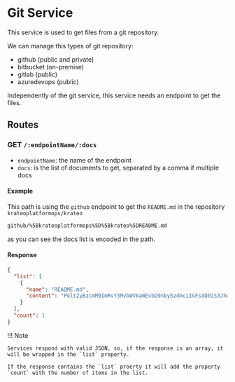 # Git Service

This service is used to get files from a git repository.

We can manage this types of git repository:

- github (public and private)
- bitbucket (on-premise)
- gitlab (public)
- azuredevops (public)

Independently of the git service, this service needs an endpoint to get the files.

## Routes

### GET `/:endpointName/:docs`

- `endpointName`: the name of the endpoint
- `docs`: is the list of documents to get, separated by a comma if multiple docs

#### Example

This path is using the `github` endpoint to get the `README.md` in the repository `krateoplatformops/krateo`

```bash
github/%5Bkrateoplatformops%5D%5Bkrateo%5DREADME.md
```

as you can see the docs list is encoded in the path.

#### Response

```json
{
  "list": [
    {
      "name": "README.md",
      "content": "PGltZyBzcmM9ImRvY3MvbWVkaWEvbG9nby5zdmciIGFsdD0iS3JhdGVvIFBs\nYXRmb3Jtb3BzIiB3aWR0aD0iNDAwIj4KCioqS3JhdGVvIFBsYXRmb3Jtb3Bz\nKiogaXMgYW4gb3BlbiBzb3VyY2UgdG9vbCwgYmFzZWQgb24gQ05DRiBwcm9q\nZWN0cyBzdWNoIGFzIEt1YmVybmV0ZXMgYW5kIENyb3NzcGxhbmUsIHRoYXQg\nZ2l2ZXMgdXNlcnMgdGhlIGNhcGFiaWxpdHkgdG8gY3JlYXRlIGFueSBkZXNp\ncmVkIHJlc291cmNlIG9uIGJhc2ljYWxseSBhbnkgaW5mcmFzdHJ1Y3R1cmUg\ndGhleSdkIGxpa2UuIEJlIGl0IGEgSzhzIGNsdXN0ZXIsIG1pY3Jvc2Vydmlj\nZSwgYXBwbGljYXRpb24sIHBpcGVsaW5lLCBkYXRhYmFzZSBvciBhbnl0aGlu\nZyBlbHNlLCBLcmF0ZW8gaGFzIGdvdCB5b3VyIGJhY2suIFRoZSBvbmx5IHJl\ncXVpcmVtZW50IGlzIGZvciB0aGUgcmVzb3VyY2UgdG8gYmUgZGVzY3JpcHRp\nYmxlIHZpYSBhIFlBTUwgZmlsZSByZXByZXNlbnRpbmcgdGhlIHJlc291cmNl\nJ3MgX2Rlc2lyZWQgc3RhdGVfIChyaW5ncyBhIGJlbGw/IPCfmIkpLgoKS3Jh\ndGVvIGFsbG93cyBmb3I6CgotICoqQ3JlYXRpbmcgYW55IGtpbmQgb2YgcmVz\nb3VyY2VzIHdpdGhpbiBhbmQgb3V0c2lkZSB0aGUgS3ViZXJuZXRlcyBjbHVz\ndGVyIGl0IHJ1bnMgb24qKjogd2hpbHN0IEtyYXRlbyBydW5zIGFzIGEgRGVw\nbG95bWVudCBpbiBhIEt1YmVybmV0ZXMgY2x1c3RlciwgaXQgY2FuIGFsc28g\nY3JlYXRlIHJlc291cmNlcyBfb3V0c2lkZV8gdGhlIGNsdXN0ZXIuIFlvdSBj\nYW4gdXNlIEtyYXRlbyB0byBjcmVhdGUgYW55dGhpbmcgZnJvbSBuZXcgS3Vi\nZXJuZXRlcyBjbHVzdGVycywgTG9nc3Rhc2ggcGlwZWxpbmVzLCBEb2NrZXIg\ncmVnaXN0cmllcywgQVBJIGdhdGV3YXlzLCBhbmQgbWFueSBvdGhlcnMuCi0g\nKipGb2N1c2luZyBvbiB0aGUgbWFuYWdlbWVudCBvZiBzZXJ2aWNlcyoqOiB0\naGFua3MgdG8gW0Nyb3NzcGxhbmVdKGh0dHBzOi8vY3Jvc3NwbGFuZS5pbykg\nYW5kIHRvIFtCYWNrc3RhZ2VdKGh0dHBzOi8vYmFja3N0YWdlLmlvLyksIEty\nYXRlbyBmcmVlcyB0aGUgdXNlciBmcm9tIG1vc3Qgb2YgdGhlIGJ1cmRlbiBv\nZiBjbHVzdGVyIG1hbmFnZW1lbnQsIGdpdmluZyB0aGVtIHRoZSBhYmlsaXR5\nIHRvIGVudGlyZWx5IGZvY3VzIG9uIHRoZSBzZXJ2aWNlcyB0aGF0IG11c3Qg\nYmUgcnVuLiBXaGlsZSB0aGUgaW5mcmFzdHJ1Y3R1cmUgaXMgbWFuYWdlZCBi\neSBDcm9zc3BsYW5lLCB0aGUgcmVzb3VyY2VzIHRvIGJlIGRlcGxveWVkIGNh\nbiBiZSBlYXNpbHkgZm91bmQgYW5kIGNvbmZpZ3VyZWQgaW4gQmFja3N0YWdl\nJ3MgVUksIHdoaWNoIGFjdHMgYXMgYSBjYXRhbG9nIG9mIHJlYWR5LXRvLXVz\nZSBzZXJ2aWNlcy4gVGhpcyByZXN1bHRzIGEgcGhlbm9tZW5hbCB1c2VyIGV4\ncGVyaWVuY2UgdGhhdCBkcmFzdGljYWxseSByZWR1Y2VzIHdhc3RlcyBvZiB0\naW1lLgotICoqU2luZ2xlLWhhbmRlZGx5IG1vbml0b3JpbmcgYW5kIGNvbnRy\nb2xsaW5nIHJlc291cmNlcyoqOiBLcmF0ZW8gYWxzbyBhY3RzIGFzIGEgY2Vu\ndHJhbGl6ZWQgY29udHJvbHBsYW5lLCBsZXR0aW5nIHVzZXJzIG1vbml0b3Ig\nYW55dGhpbmcgcmFuZ2luZyBmcm9tIENJL0NEIHBpcGVsaW5lcyB0byBwb2Qg\nc3RhdHVzZXMgYW5kIG9wZW4gdGlja2V0cyBvbiB5b3VyIEpJUkEuIEFsbCB0\naGUgaW5mb3JtYXRpb24geW91IG5lZWQgaXMgcHJlc2VudCBvbiBhIHNpbmds\nZSBwYWdlIC0tIHlvdSdsbCBuZXZlciBoYXZlIHRvIGd1ZXNzIHRoZSBjb3Jy\nZWN0IGRhc2hib2FyZCBldmVyIGFnYWluLgoKIyMgT3VyIG1pc3Npb24KCldp\ndGggS3JhdGVvLCB3ZSBhaW0gYXQgcHV0dGluZyB0b2dldGhlciBtYW55IGF3\nZXNvbWUgdG9vbHMgZnJvbSB0aGUgQ05DRiBsYW5kc2NhcGUgdG8gcHJvdmlk\nZSBvdXIgdXNlcnMgd2l0aCBhIHNpbXBsZS10by11c2UsIGNvbXBsZXRlIGFu\nZCBtb2R1bGFyIHBsYXRmb3JtIHRoYXQgYWxsb3dzIGZvciBjcmVhdGluZyBy\nZXNvdXJjZXMgb24gYW55IGluZnJhc3RydWN0dXJlLiBXZSBzZWUgS3JhdGVv\nIGFzIGEgcG93ZXJmdWwgdG9vbCB0aGF0IGltcHJvdmVzIHRoZSB3b3JrZmxv\ndyBvZiB0ZWFtcyBieSBkZWZpbmluZyBjbGVhciByb2xlcyBpbiB3aGljaCB0\naGUgaW5mcmFzdHJ1Y3R1cmUgdGVhbSBjcmVhdGVzIHRoZSByZXNvdXJjZSB0\nZW1wbGF0ZXMgbmVlZGVkIGJ5IHRoZSBkZXZlbG9wZXJzLCBhbmQgdGhlIGRl\ndmVsb3BlcnMgYXJlIHRoZSBmaW5hbCB1c2VycyB0aGF0IHVzZSB0aG9zZSB0\nZW1wbGF0ZXMgYW5kIGNhbiBtYW5hZ2UgdGhlIGxpZmVjeWNsZSBvZiB0aGUg\nY3JlYXRlZCByZXNvdXJjZXMgZnJvbSBhIHNpbXBsZSwgdW5pZmllZCBkYXNo\nYm9hcmQuCgpJbiBvdXIgdmlzaW9uLCBLcmF0ZW8gaXM6CgotIGEgX3NlbGYt\nc2VydmljZSBwbGF0Zm9ybV8sIHdoZXJlIHVzZXJzIGNhbiBhdXRvbm9tb3Vz\nbHkgY2hvb3NlIHdoYXQgdG8gY3JlYXRlIGFuZCB3aGVyZTsKLSBhIGNvbXBs\nZXRlIF9jb250cm9scGxhbmVfIHRoYXQgZWFzZXMgYW5kIGNlbnRyYWxpemVz\nIG1hbnkgcHJvY2Vzc2VzLCBwdXR0aW5nIGFsbCB0aGUgcmVsZXZhbnQgaW5m\nb3JtYXRpb24gaW4gYSBzaW5nbGUgcGFnZSByYXRoZXIgdGhhbiBkaXN0cmli\ndXRpbmcgaXQgb24gdGVucyBvZiBkaWZmZXJlbnQgbG9jYXRpb25zOwotIGEg\nX211bHRpLWNsb3VkIHByb3ZpZGVyXyB0b29sOiBpdCB3b3JrcyB3aXRoIGFs\nbCB0aGUgbWFqb3IgY2xvdWQgcHJvdmlkZXJzIGFuZCB3aXRoIG9uLXByZW0g\naW5zdGFsbGF0aW9uczsKLSBlaXRoZXIgbWFuYWdlZCBvciBlYXNpbHkgaW5z\ndGFsbGFibGUgb24geW91ciBleGlzdGluZyBLdWJlcm5ldGVzIGNsdXN0ZXIu\nCgojIyBHZXR0aW5nIHN0YXJ0ZWQKCkJlZm9yZSBpbnN0YWxsIEtyYXRlbywg\ncGxlYXNlIHZlcmlmeSBvdXIgW3JlcXVpcmVtZW50c10oLi9kb2NzL1JFUVVJ\nUkVNRU5UUy5tZCkuCgpHZXR0aW5nIHN0YXJ0ZWQgd2l0aCBLcmF0ZW8gaXMg\nYXMgZWFzeSBhcyBmb2xsb3dpbmcgaXRzIFtpbnN0YWxsYXRpb24gaW5zdHJ1\nY3Rpb25zXSguL2RvY3MvSU5TVEFMTC5tZCkuCgojIyBSZWZlcmVuY2UgYXJj\naGl0ZWN0dXJlCgpXZSBhcmUgYXdhcmUgd2UgaGF2ZSBtZW50aW9uZWQgbWFu\neSBkaWZmZXJlbnQgc29mdHdhcmUgY29tcG9uZW50cyBzbyBmYXIsIHRodXMg\nd2Ugc2VlIHdoeSB5b3UgbWF5IGJlIGEgdGFkIGNvbmZ1c2VkLiBJbiBzdW1t\nYXJ5LCBLcmF0ZW8nIHJlZmVyZW5jZSBhcmNoaXRlY3R1cmUgY2FuIGJlIGRl\ncGljdGVkIGFzIGZvbGxvd3M6Cgo8aW1nIHNyYz0iZG9jcy9tZWRpYS9yZWZl\ncmVuY2VfYXJjaGl0ZWN0dXJlLnBuZyIgd2lkdGg9IjcwMHB4IiBhbHQ9IlJl\nZmVyZW5jZSBhcmNoaXRlY3R1cmUiLz4KCiMjIEhvdyBkb2VzIGl0IHdvcms/\nCgo8aW1nIHNyYz0iZG9jcy9tZWRpYS9ob3dfZG9lc19pdF93b3JrLnBuZyIg\nd2lkdGg9IjcwMHB4IiBhbHQ9IkhvdyBkb2VzIGl0IHdvcmsiLz4K\n"
    }
  ],
  "count": 1
}
```

!!! Note

    Services respond with valid JSON, so, if the response is an array, it will be wrapped in the `list` property.

    If the response contains the `list` proerty it will add the property `count` with the number of items in the list.
